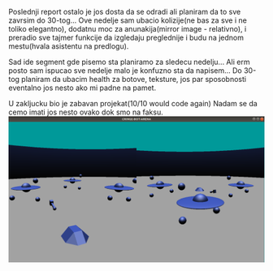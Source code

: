 Poslednji report ostalo je jos dosta da se odradi ali planiram da to sve zavrsim do 30-tog...
Ove nedelje sam ubacio kolizije(ne bas za sve i ne toliko elegantno), dodatnu moc za anunakija(mirror image - relativno), i preradio sve tajmer funkcije da izgledaju preglednije i budu na jednom mestu(hvala asistentu na predlogu).

Sad ide segment gde pisemo sta planiramo za sledecu nedelju... Ali erm posto sam ispucao sve nedelje malo je konfuzno sta da napisem... Do 30-tog planiram da ubacim health za botove, teksture, jos par sposobnosti eventalno jos nesto ako mi padne na pamet. 

U zakljucku bio je zabavan projekat(10/10 would code again) Nadam se da cemo imati jos nesto ovako dok smo na faksu.![MA MAN!](https://github.com/MATF-RG18/RG14-nerdbot-arena/blob/master/Screenshot/Screenshot%20from%202018-12-17%2000-52-39.png)